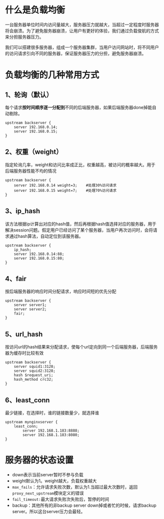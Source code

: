 # 什么是负载均衡

一台服务器单位时间内访问量越大，服务器压力就越大，当超过一定程度时服务器将会崩溃。为了避免服务器崩溃，让用户有更好的体验，我们通过负载俊航的方式来分担服务器压力。

我们可以搭建很多服务器，组成一个服务器集群，当用户访问网站时，将不同用户的访问请求引向不同的服务器，保证服务器压力的分担，避免服务器崩溃。

# 负载均衡的几种常用方式

## 1、轮询（默认）

每个请求**按时间顺序逐一分配到**不同的后端服务器，如果后端服务器done掉能自动剔除。

```
upstream backserver {
    server 192.168.0.14;
    server 192.168.0.15;
}
```

## 2、权重（weight）

指定轮询几率，weight和访问比率成正比，权重越高，被访问的概率越大。用于后端服务器性能不均的情况

```
upstream backserver {
    server 192.168.0.14 weight=3;    #处理30%访问请求
    server 192.168.0.15 weight=7;    #处理70%访问请求
}
```

## 3、ip_hash

该方法根据ip计算出对应的hash值，然后再根据hash值选择对应的服务器，用于解决session问题。假定用户已经访问了某个服务器，当用户再次访问时，会将请求通过hash算法，自动定位到该服务器。

```
upstream backserver {
    ip_hash;
    server 192.168.0.14:88;
    server 192.168.0.15:80;
}
```

## 4、fair

按后端服务器的响应时间分配请求，响应时间短的优先分配

```
upstream backserver {
    server server1;
    server server2;
    fair;
}
```

## 5、url_hash

按访问url的hash结果来分配请求，使每个url定向到同一个后端服务器，后端服务器为缓存时比较有效

```
upstream backserver {
    server squid1:3128;
    server squid2:3128;
    hash $request_uri;
    hash_method crc32;
}
```

## 6、least_conn

最少链接，在选择时，谁的链接数量少，就选择谁

```
upstream mynginxserver {
    least_conn;
        server 192.168.1.183:8888;
        server 192.168.1.183:8080;
}
```

# 服务器的状态设置

* down表示当前server暂时不参与负载
* weight默认为1。weight越大，负载权重越大
* `max_fails`：允许请求失败次数，默认为1.当超过最大次数时，返回`proxy_next_upstream`模块定义的错误
* `fail_timeout:`最大请求失败次失败后，暂停的时间
* backup：其他所有的非backup server down掉或者忙的时候，请求backup server。所以这台server压力会最轻。